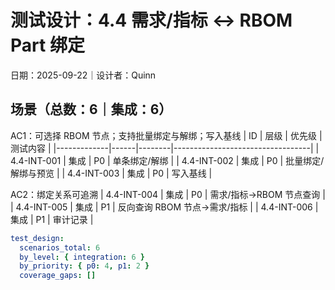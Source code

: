 # 测试设计：4.4 需求/指标 ↔ RBOM Part 绑定

日期：2025-09-22｜设计者：Quinn

## 场景（总数：6｜集成：6）

AC1：可选择 RBOM 节点；支持批量绑定与解绑；写入基线
| ID          | 层级 | 优先级 | 测试内容                         |
|-------------|------|--------|----------------------------------|
| 4.4-INT-001 | 集成 | P0     | 单条绑定/解绑                     |
| 4.4-INT-002 | 集成 | P0     | 批量绑定/解绑与预览               |
| 4.4-INT-003 | 集成 | P0     | 写入基线                          |

AC2：绑定关系可追溯
| 4.4-INT-004 | 集成 | P0     | 需求/指标→RBOM 节点查询           |
| 4.4-INT-005 | 集成 | P1     | 反向查询 RBOM 节点→需求/指标      |
| 4.4-INT-006 | 集成 | P1     | 审计记录                          |

```yaml
test_design:
  scenarios_total: 6
  by_level: { integration: 6 }
  by_priority: { p0: 4, p1: 2 }
  coverage_gaps: []
```

